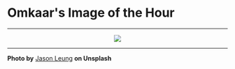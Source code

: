 # Omkaar's Image of the Hour

---

<div align="center">

<a href="https://unsplash.com/photos/a-basketball-hoop-catches-a-beautiful-rainbow-flare-gi3A9zlJwx8">
  <img src="https://images.unsplash.com/photo-1748092730230-6f1f13da51ca?crop=entropy&cs=tinysrgb&fit=max&fm=jpg&ixid=M3w3NjA2Nzh8MHwxfHJhbmRvbXx8fHx8fHx8fDE3NTA3OTUyMDB8&ixlib=rb-4.1.0&q=80&w=1080" style="max-width:100%; height:auto;">
</a>



</div>

---

**Photo by** [Jason Leung](https://unsplash.com/@ninjason) **on Unsplash**

